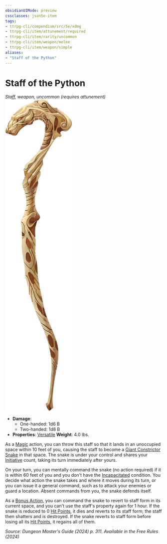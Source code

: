 ```yaml
---
obsidianUIMode: preview
cssclasses: json5e-item
tags:
- ttrpg-cli/compendium/src/5e/xdmg
- ttrpg-cli/item/attunement/required
- ttrpg-cli/item/rarity/uncommon
- ttrpg-cli/item/weapon/melee
- ttrpg-cli/item/weapon/simple
aliases: 
- "Staff of the Python"
---
```

# Staff of the Python
*Staff, weapon, uncommon (requires attunement)*  
![](3-Compendium/items/img/staff-of-the-python.webp#right)

- **Damage**:
  - One-handed: 1d6 B
  - Two-handed: 1d8 B
- **Properties**: [Versatile](3-Compendium/rules/item-properties.md#Versatile)
**Weight**: 4.0 lbs.

As a [Magic](3-Compendium/rules/actions.md#Magic) action, you can throw this staff so that it lands in an unoccupied space within 10 feet of you, causing the staff to become a [Giant Constrictor Snake](3-Compendium/bestiary/beast/giant-constrictor-snake-xmm.md) in that space. The snake is under your control and shares your [Initiative](3-Compendium/rules/variant-rules/initiative-xphb.md) count, taking its turn immediately after yours.

On your turn, you can mentally command the snake (no action required) if it is within 60 feet of you and you don't have the [Incapacitated](3-Compendium/rules/conditions.md#Incapacitated) condition. You decide what action the snake takes and where it moves during its turn, or you can issue it a general command, such as to attack your enemies or guard a location. Absent commands from you, the snake defends itself.

As a [Bonus Action](3-Compendium/rules/variant-rules/bonus-action-xphb.md), you can command the snake to revert to staff form in its current space, and you can't use the staff's property again for 1 hour. If the snake is reduced to 0 [Hit Points](3-Compendium/rules/variant-rules/hit-points-xphb.md), it dies and reverts to its staff form; the staff then shatters and is destroyed. If the snake reverts to staff form before losing all its [Hit Points](3-Compendium/rules/variant-rules/hit-points-xphb.md), it regains all of them.

*Source: Dungeon Master's Guide (2024) p. 311. Available in the Free Rules (2024)*